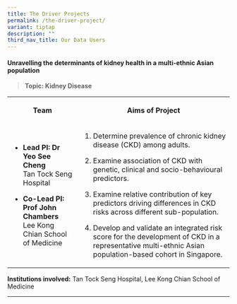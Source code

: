 ```yaml
---
title: The Driver Projects
permalink: /the-driver-project/
variant: tiptap
description: ""
third_nav_title: Our Data Users
---
```

<h4><strong>Unravelling the determinants of kidney health in a multi-ethnic Asian population</strong></h4>
<blockquote>
<p><strong>Topic: Kidney Disease</strong>
</p>
</blockquote>
<table style="minWidth: 100%">
<colgroup>
<col>
<col>
</colgroup>
<tbody>
<tr>
<th rowspan="1" colspan="1">
<p>Team</p>
</th>
<th rowspan="1" colspan="1">
<p>Aims of Project</p>
</th>
</tr>
<tr>
<td rowspan="1" colspan="1">
<ul data-tight="true" class="tight">
<li>
<p><strong>Lead PI: Dr Yeo See Cheng</strong>
<br>Tan Tock Seng Hospital</p>
</li>
<li>
<p><strong>Co-Lead PI: Prof John Chambers</strong>
<br>Lee Kong Chian School of Medicine</p>
</li>
</ul>
</td>
<td rowspan="1" colspan="1">
<ol data-tight="true" class="tight">
<li>
<p>Determine prevalence of chronic kidney disease (CKD) among adults.</p>
</li>
<li>
<p>Examine association of CKD with genetic, clinical and socio-behavioural predictors.</p>
</li>
<li>
<p>Examine relative contribution of key predictors driving differences in CKD risks across different sub-population.</p>
</li>
<li>
<p>Develop and validate an integrated risk score for the development of CKD in a representative multi-ethnic Asian population-based cohort in Singapore.</p>
</li></ol></td>
</tr>
</tbody>
</table>
<p><strong>Institutions involved:</strong> Tan Tock Seng Hospital, Lee Kong Chian School of Medicine</p>
<hr>
<h4></h4>
<p></p>